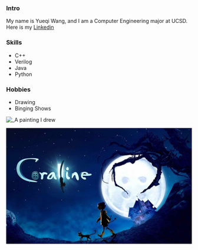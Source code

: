 ### Intro
My name is Yueqi Wang, and I am a Computer Engineering major at UCSD. Here is my [Linkedin](https://www.linkedin.com/in/yueqi-wang-627561181/)

### Skills
- C++
- Verilog
- Java
- Python

### Hobbies
- Drawing
- Binging Shows

![_A painting I drew](drawing.png)

![_A Movie I like - Coraline_](Coraline.jpg)

